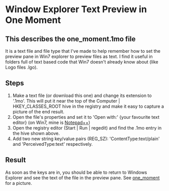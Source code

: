 # Window Explorer Text Preview in One Moment

## This describes the one_moment.1mo file

It is a text file and file type that I've made to help remember how to set the preview pane in Win7 explorer to preview files as text. I find it useful in folders full of text based code that Win7 doesn't already know about (like Logo files .lgo).

## Steps

1. Make a text file (or download this one) and change its extension to '.1mo'. This will put it near the top of the Computer | HKEY_CLASSES_ROOT hive in the registry and make it easy to capture a picture of the end result.
2. Open the file's properties and set it to 'Open with:' {your favourite text editor} (on Win7, mine is [Notepad++](https://notepad-plus-plus.org/))
3. Open the registry editor (Start | Run | regedit) and find the .1mo entry in the hive shown above.
4. Add two new string key/value pairs (REG_SZ): 'ContentType:text/plain' and 'PerceivedType:text' respectively.

## Result

As soon as the keys are in, you should be able to return to Windows Explorer and see the text of the file in the preview pane. See [one_moment](pic) for a picture.
